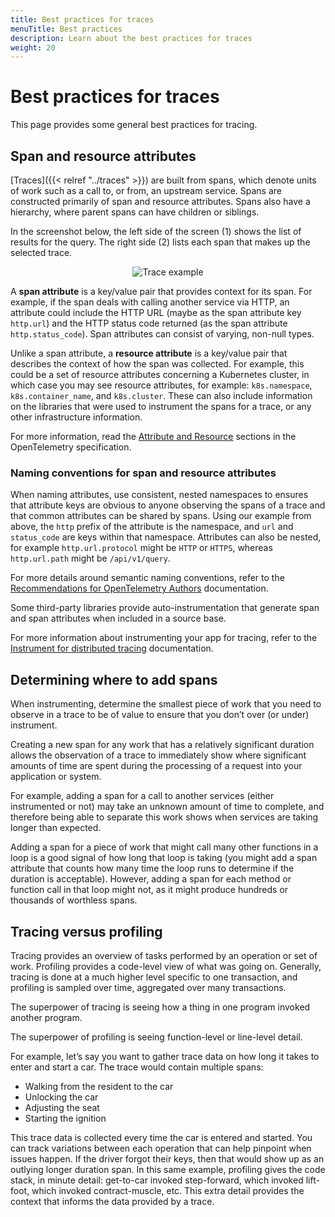```yaml
---
title: Best practices for traces
menuTitle: Best practices
description: Learn about the best practices for traces
weight: 20
---
```


# Best practices for traces

This page provides some general best practices for tracing.

## Span and resource attributes

[Traces]({{< relref "../traces" >}}) are built from spans, which denote units of work such as a call to, or from, an upstream service. Spans are constructed primarily of span and resource attributes. 
Spans also have a hierarchy, where parent spans can have children or siblings. 

In the screenshot below, the left side of the screen (1) shows the list of results for the query. The right side (2) lists each span that makes up the selected trace. 

<p align="center"><img src="getting-started/assets/trace-explore-spans.png" alt="Trace example"></p>

A **span attribute** is a key/value pair that provides context for its span. For example, if the span deals with calling another service via HTTP, an attribute could include the HTTP URL (maybe as the span attribute key `http.url`) and the HTTP status code returned (as the span attribute `http.status_code`). Span attributes can consist of varying, non-null types.

Unlike a span attribute, a **resource attribute** is a key/value pair that describes the context of how the span was collected.
For example, this could be a set of resource attributes concerning a Kubernetes cluster, in which case you may see resource attributes, for example: `k8s.namespace`, `k8s.container_name`, and `k8s.cluster`.
These can also include information on the libraries that were used to instrument the spans for a trace, or any other infrastructure information.

For more information, read the [Attribute and Resource](https://opentelemetry.io/docs/specs/otel/overview/) sections in the OpenTelemetry specification.


### Naming conventions for span and resource attributes

When naming attributes, use consistent, nested namespaces to ensures that attribute keys are obvious to anyone observing the spans of a trace and that common attributes can be shared by spans.
Using our example from above, the `http` prefix of the attribute is the namespace, and `url` and `status_code` are keys within that namespace.
Attributes can also be nested, for example `http.url.protocol` might be `HTTP` or `HTTPS`, whereas `http.url.path` might be `/api/v1/query`.

For more details around semantic naming conventions, refer to the [Recommendations for OpenTelemetry Authors](https://opentelemetry.io/docs/specs/otel/common/attribute-naming/#recommendations-for-opentelemetry-authors) documentation.

Some third-party libraries provide auto-instrumentation that generate span and span attributes when included in a source base.

For more information about instrumenting your app for tracing, refer to the [Instrument for distributed tracing](/docs/tempo/latest/getting-started/instrumentation/) documentation.


## Determining where to add spans

When instrumenting, determine the smallest piece of work that you need to observe in a trace to be of value to ensure that you don’t over (or under) instrument.

Creating a new span for any work that has a relatively significant duration allows the observation of a trace to immediately show where significant amounts of time are spent during the processing of a request into your application or system.

For example, adding a span for a call to another services (either instrumented or not) may take an unknown amount of time to complete, and therefore being able to separate this work shows when services are taking longer than expected.

Adding a span for a piece of work that might call many other functions in a loop is a good signal of how long that loop is taking (you might add a span attribute that counts how many time the loop runs to determine if the duration is acceptable).
However, adding a span for each method or function call in that loop might not, as it might produce hundreds or thousands of worthless spans.

## Tracing versus profiling

Tracing provides an overview of tasks performed by an operation or set of work.
Profiling provides a code-level view of what was going on.
Generally, tracing is done at a much higher level specific to one transaction, and profiling is sampled over time, aggregated over many transactions.

The superpower of tracing is seeing how a thing in one program invoked another program.

The superpower of profiling is seeing function-level or line-level detail.

For example, let’s say you want to gather trace data on how long it takes to enter and start a car. The trace would contain multiple spans:

- Walking from the resident to the car
- Unlocking the car
- Adjusting the seat
- Starting the ignition

This trace data is collected every time the car is entered and started.
You can track variations between each operation that can help pinpoint when issues happen.
If the driver forgot their keys, then that would show up as an outlying longer duration span.
In this same example, profiling gives the code stack, in minute detail: get-to-car invoked step-forward, which invoked lift-foot, which invoked contract-muscle, etc.
This extra detail provides the context that informs the data provided by a trace.
